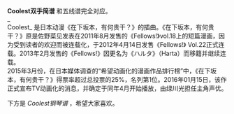 

**Coolest双手简谱** 和五线谱完全对应。  
_  
Coolest_
是日本动漫《在下坂本，有何贵干？》的插曲。《在下坂本，有何贵干？》原是佐野菜见发表在2011年8月发售的《Fellows!》vol.18上的短篇漫画，因为受到读者的欢迎而被连载化，于2012年4月14日发售《Fellows!》
Vol.22正式连载。2013年2月发售的《Fellows!》因更名为《ハルタ》（Harta）而移籍并继续连载。  
2015年3月份，在日本媒体调查的“希望动画化的漫画作品排行榜”中，《在下坂本，有何贵干？》得票率超过总投票的25%，名列第1位。2016年01月15日，该作正式宣布TV动画化的消息，并确定于同年4月开始播放，由绿川光担任主角声优。  
  
下方是 _Coolest钢琴谱_ ，希望大家喜欢。

